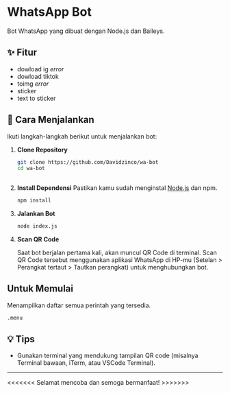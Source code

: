 # WhatsApp Bot
Bot WhatsApp yang dibuat dengan Node.js dan Baileys.

## ✨ Fitur
- dowload ig *error*
- dowload tiktok
- toimg *error*
- sticker
- text to sticker 

## 🚀 Cara Menjalankan

Ikuti langkah-langkah berikut untuk menjalankan bot:

1. **Clone Repository**
   ```bash
   git clone https://github.com/Davidzinco/wa-bot
   cd wa-bot
 

2. **Install Dependensi**
   Pastikan kamu sudah menginstal [Node.js](https://nodejs.org/) dan npm.

   ```bash
   npm install
   ```

3. **Jalankan Bot**

   ```bash
   node index.js
   ```

4. **Scan QR Code**
    
    Saat bot berjalan pertama kali, akan muncul QR Code di terminal. Scan QR Code tersebut menggunakan aplikasi WhatsApp di HP-mu (Setelan > Perangkat tertaut > Tautkan perangkat) untuk menghubungkan bot.
    
## Untuk Memulai

Menampilkan daftar semua perintah yang tersedia.
  ```bash
  .menu
  ```

## 💡 Tips

* Gunakan terminal yang mendukung tampilan QR code (misalnya Terminal bawaan, iTerm, atau VSCode Terminal).

---
  
  <<<<<<< Selamat mencoba dan semoga bermanfaat! >>>>>>> 
